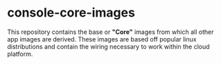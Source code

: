 # console-core-images
This repository contains the base or **"Core"** images from which all other app images are derived.
These images are based off popular linux distributions and contain the wiring necessary to work within the cloud platform.